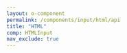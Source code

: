 ```yaml
---
layout: o-component
permalink: /components/input/html/api
title: "HTML"
comp: HTMLInput
nav_exclude: true
---
```

